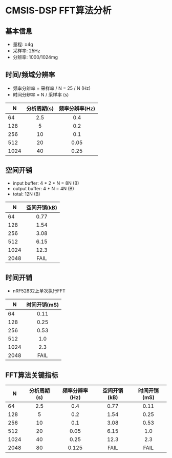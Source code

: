 # CMSIS-DSP FFT算法分析
## 基本信息
* 量程: ±4g
* 采样率: 25Hz
* 分辨率: 1000/1024mg

## 时间/频域分辨率
* 频率分辨率 = 采样率 / N = 25 / N (Hz)
* 时间分辨率 = N / 采样率 (s)

| N   | 分析周期(s) | 频率分辨率(Hz) |
|-----|:-----------:|:--------------:|
| 64  | 2.5         | 0.4            |
| 128 | 5           | 0.2            |
| 256 | 10          | 0.1            |
| 512 | 20          | 0.05           |
| 1024| 40          | 0.25           |

## 空间开销
* input buffer: 4 \* 2 \* N = 8N (B)
* output  buffer: 4 \* N = 4N (B)
* total: 12N (B)

| N     | 空间开销(kB)   |
| ----- |:--------------:|
| 64    | 0.77           |
| 128   | 1.54           |
| 256   | 3.08           |
| 512   | 6.15           |
| 1024  | 12.3           |
| 2048  | FAIL           |

## 时间开销
* nRF52832上单次执行FFT

| N     | 时间开销(mS)   |
| ----- |:--------------:|
| 64    | 0.11           |
| 128   | 0.25           |
| 256   | 0.53           |
| 512   | 1.0            |
| 1024  | 2.3            |
| 2048  | FAIL           |

## FFT算法关键指标

| N   | 分析周期(s) | 频率分辨率(Hz) | 空间开销(kB)   | 时间开销(mS)   |
|-----|:-----------:|:--------------:|:--------------:|:--------------:|
| 64  | 2.5         | 0.4            | 0.77           | 0.11           |
| 128 | 5           | 0.2            | 1.54           | 0.25           |
| 256 | 10          | 0.1            | 3.08           | 0.53           |
| 512 | 20          | 0.05           | 6.15           | 1.0            |
| 1024| 40          | 0.25           | 12.3           | 2.3            |
| 2048| 80          | 0.125          | FAIL           | FAIL           |
